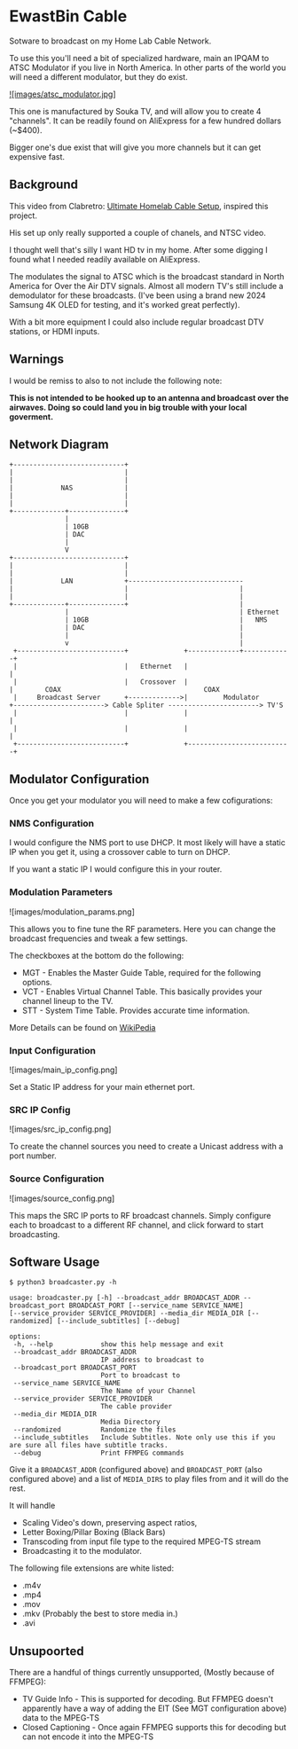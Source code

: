 # EwastBin Cable
Sotware to broadcast on my Home Lab Cable Network.

To use this you'll need a bit of specialized hardware, main an IPQAM to ATSC Modulator if you live in North America. In other parts of the world you will need a different modulator, but they do exist.

[![images/atsc_modulator.jpg]](https://www.soukacatv.com/ip-to-rf-modulator_p74.html)

This one is manufactured by Souka TV, and will allow you to create 4 "channels". It can be readily found on AliExpress for a few hundred dollars (~$400).

Bigger one's due exist that will give you more channels but it can get expensive fast.

## Background
This video from Clabretro: [Ultimate Homelab Cable Setup](https://www.youtube.com/watch?v=W7m7OW2xrJE), inspired this project.

His set up only really supported a couple of chanels, and NTSC video.

I thought well that's silly I want HD tv in my home. After some digging I found what I needed readily available on AliExpress.

The modulates the signal to ATSC which is the broadcast standard in North America for Over the Air DTV signals. Almost all modern TV's still include a demodulator for these broadcasts. (I've been using a brand new 2024 Samsung 4K OLED for testing, and it's worked great perfectly).

With a bit more equipment I could also include regular broadcast DTV stations, or HDMI inputs.

## Warnings
I would be remiss to also to not include the following note:

__This is not intended to be hooked up to an antenna and broadcast over the airwaves. Doing so could land you in big trouble with your local goverment.__

## Network Diagram
```
+----------------------------+                                                                  
|                            |                                                                  
|                            |                                                                  
|            NAS             |                                                                  
|                            |                                                                  
|                            |                                                                  
+-------------+--------------+                                                                  
              |
              | 10GB
              | DAC
              |
              V
+----------------------------+                                                                  
|                            |                                                                  
|                            |                                                                  
|            LAN             +-----------------------------                                   
|                            |                            |                                     
|                            |                            |                                     
+-------------+--------------+                            |
              |                                           | Ethernet                                    
              | 10GB                                      |   NMS
              | DAC                                       |                                     
              |                                           |                                      
              v                                           |                                      
 +---------------------------+              +-------------+------------+                        
 |                           |   Ethernet   |                          |                        
 |                           |   Crossover  |                          |        COAX                                    COAX                
 |     Broadcast Server      +------------->|         Modulator        +-----------------------> Cable Spliter -----------------------> TV'S
 |                           |              |                          |                        
 |                           |              |                          |                        
 +---------------------------+              +--------------------------+                        
```

## Modulator Configuration
Once you get your modulator you will need to make a few cofigurations:

### NMS Configuration
I would configure the NMS port to use DHCP. It most likely will have a static IP when you get it, using a crossover cable to turn on DHCP.

If you want a static IP I would configure this in your router.

### Modulation Parameters
![images/modulation_params.png]

This allows you to fine tune the RF parameters. Here you can change the broadcast frequencies and tweak a few settings.

The checkboxes at the bottom do the following:
* MGT - Enables the Master Guide Table, required for the following options.
* VCT - Enables Virtual Channel Table. This basically provides your channel lineup to the TV.
* STT - System Time Table. Provides accurate time information.

More Details can be found on [WikiPedia](https://en.wikipedia.org/wiki/Program_and_System_Information_Protocol)

### Input Configuration
![images/main_ip_config.png]

Set a Static IP address for your main ethernet port. 

### SRC IP Config
![images/src_ip_config.png]

To create the channel sources you need to create a Unicast address with a port number.

### Source Configuration
![images/source_config.png]

This maps the SRC IP ports to RF broadcast channels. Simply configure each to broadcast to a different RF channel, and click forward to start broadcasting.

 ## Software Usage
 `$ python3 broadcaster.py -h`
 ```
 usage: broadcaster.py [-h] --broadcast_addr BROADCAST_ADDR --broadcast_port BROADCAST_PORT [--service_name SERVICE_NAME]
 [--service_provider SERVICE_PROVIDER] --media_dir MEDIA_DIR [--randomized] [--include_subtitles] [--debug]

options:
  -h, --help            show this help message and exit
  --broadcast_addr BROADCAST_ADDR
                        IP address to broadcast to
  --broadcast_port BROADCAST_PORT
                        Port to broadcast to
  --service_name SERVICE_NAME
                        The Name of your Channel
  --service_provider SERVICE_PROVIDER
                        The cable provider
  --media_dir MEDIA_DIR
                        Media Directory
  --randomized          Randomize the files
  --include_subtitles   Include Subtitles. Note only use this if you are sure all files have subtitle tracks.
  --debug               Print FFMPEG commands
```

Give it a `BROADCAST_ADDR` (configured above) and `BROADCAST_PORT` (also configured above) and a list of `MEDIA_DIRS` to play files from and it will do the rest.

It will handle
* Scaling Video's down, preserving aspect ratios,
* Letter Boxing/Pillar Boxing (Black Bars)
* Transcoding from input file type to the required MPEG-TS stream
* Broadcasting it to the modulator.

The following file extensions are white listed:
* .m4v
* .mp4
* .mov
* .mkv (Probably the best to store media in.)
* .avi

## Unsupoorted
There are a handful of things currently unsupported, (Mostly because of FFMPEG):

* TV Guide Info - This is supported for decoding. But FFMPEG doesn't apparently have a way of adding the EIT (See MGT configuration above) data to the MPEG-TS
* Closed Captioning - Once again FFMPEG supports this for decoding but can not encode it into the MPEG-TS
